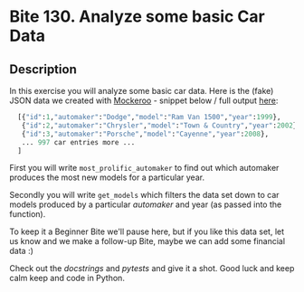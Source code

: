 # Bite 130. Analyze some basic Car Data

## Description

In this exercise you will analyze some basic car data. Here is the (fake) JSON data we created with [Mockeroo](https://www.mockaroo.com/) - snippet below / full output [here](https://bit.ly/2Ov65SJ):

```python
  [{"id":1,"automaker":"Dodge","model":"Ram Van 1500","year":1999},
   {"id":2,"automaker":"Chrysler","model":"Town & Country","year":2002},
   {"id":3,"automaker":"Porsche","model":"Cayenne","year":2008},
   ... 997 car entries more ...
  ]
```

First you will write `most_prolific_automaker` to find out which automaker produces the most new models for a particular year.

Secondly you will write `get_models` which filters the data set down to car models produced by a particular _automaker_ and year (as passed into the function).

To keep it a Beginner Bite we'll pause here, but if you like this data set, let us know and we make a follow-up Bite, maybe we can add some financial data :)

Check out the _docstrings_ and _pytests_ and give it a shot. Good luck and keep calm keep and code in Python.